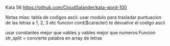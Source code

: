 Kata 56
https://github.com/CloudSalander/kata-word-100

Notas mias:
tabla de codigos ascii: usar modulo para trasladar puntuacion de las letras a 1, 2, 3 etc
funcion cord($caracter) te devuelve el codigo ascii

usar constantes mejor que vables y vables mejor que numeros 
Funcion str_split = convierte palabra en array de letras
